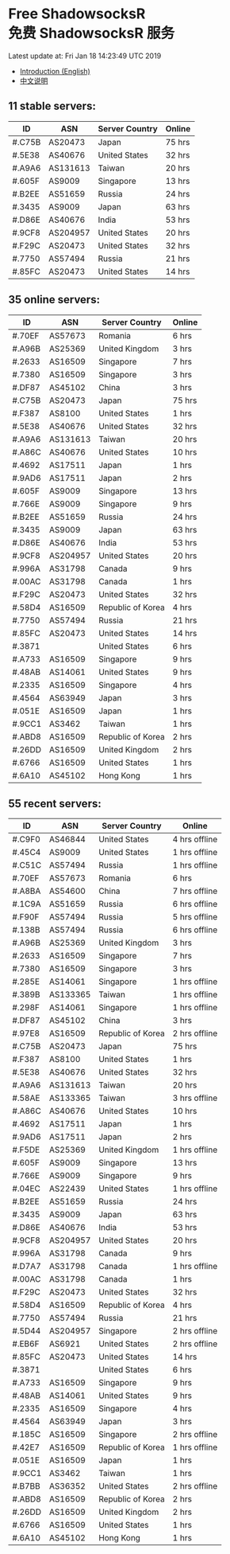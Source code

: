 # Free ShadowsocksR<br>免费 ShadowsocksR 服务

Latest update at: Fri Jan 18 14:23:49 UTC 2019

- [Introduction (English)](https://vision-network.readthedocs.io/en/latest/autossr/autossr.html)
- [中文说明](https://vision-network.readthedocs.io/zh_CN/latest/autossr/autossr.html)


## 11 stable servers:

| ID | ASN | Server Country | Online |
| ------ | ------ | ------ | ------ |
| #.C75B | AS20473 | Japan | 75 hrs |
| #.5E38 | AS40676 | United States | 32 hrs |
| #.A9A6 | AS131613 | Taiwan | 20 hrs |
| #.605F | AS9009 | Singapore | 13 hrs |
| #.B2EE | AS51659 | Russia | 24 hrs |
| #.3435 | AS9009 | Japan | 63 hrs |
| #.D86E | AS40676 | India | 53 hrs |
| #.9CF8 | AS204957 | United States | 20 hrs |
| #.F29C | AS20473 | United States | 32 hrs |
| #.7750 | AS57494 | Russia | 21 hrs |
| #.85FC | AS20473 | United States | 14 hrs |

## 35 online servers:

| ID | ASN | Server Country | Online |
| ------ | ------ | ------ | ------ |
| #.70EF | AS57673 | Romania | 6 hrs |
| #.A96B | AS25369 | United Kingdom | 3 hrs |
| #.2633 | AS16509 | Singapore | 7 hrs |
| #.7380 | AS16509 | Singapore | 3 hrs |
| #.DF87 | AS45102 | China | 3 hrs |
| #.C75B | AS20473 | Japan | 75 hrs |
| #.F387 | AS8100 | United States | 1 hrs |
| #.5E38 | AS40676 | United States | 32 hrs |
| #.A9A6 | AS131613 | Taiwan | 20 hrs |
| #.A86C | AS40676 | United States | 10 hrs |
| #.4692 | AS17511 | Japan | 1 hrs |
| #.9AD6 | AS17511 | Japan | 2 hrs |
| #.605F | AS9009 | Singapore | 13 hrs |
| #.766E | AS9009 | Singapore | 9 hrs |
| #.B2EE | AS51659 | Russia | 24 hrs |
| #.3435 | AS9009 | Japan | 63 hrs |
| #.D86E | AS40676 | India | 53 hrs |
| #.9CF8 | AS204957 | United States | 20 hrs |
| #.996A | AS31798 | Canada | 9 hrs |
| #.00AC | AS31798 | Canada | 1 hrs |
| #.F29C | AS20473 | United States | 32 hrs |
| #.58D4 | AS16509 | Republic of Korea | 4 hrs |
| #.7750 | AS57494 | Russia | 21 hrs |
| #.85FC | AS20473 | United States | 14 hrs |
| #.3871 |  | United States | 6 hrs |
| #.A733 | AS16509 | Singapore | 9 hrs |
| #.48AB | AS14061 | United States | 9 hrs |
| #.2335 | AS16509 | Singapore | 4 hrs |
| #.4564 | AS63949 | Japan | 3 hrs |
| #.051E | AS16509 | Japan | 1 hrs |
| #.9CC1 | AS3462 | Taiwan | 1 hrs |
| #.ABD8 | AS16509 | Republic of Korea | 2 hrs |
| #.26DD | AS16509 | United Kingdom | 2 hrs |
| #.6766 | AS16509 | United States | 1 hrs |
| #.6A10 | AS45102 | Hong Kong | 1 hrs |

## 55 recent servers:

| ID | ASN | Server Country | Online |
| ------ | ------ | ------ | ------ |
| #.C9F0 | AS46844 | United States | 4 hrs offline |
| #.45C4 | AS9009 | United States | 1 hrs offline |
| #.C51C | AS57494 | Russia | 1 hrs offline |
| #.70EF | AS57673 | Romania | 6 hrs |
| #.A8BA | AS54600 | China | 7 hrs offline |
| #.1C9A | AS51659 | Russia | 6 hrs offline |
| #.F90F | AS57494 | Russia | 5 hrs offline |
| #.138B | AS57494 | Russia | 6 hrs offline |
| #.A96B | AS25369 | United Kingdom | 3 hrs |
| #.2633 | AS16509 | Singapore | 7 hrs |
| #.7380 | AS16509 | Singapore | 3 hrs |
| #.285E | AS14061 | Singapore | 1 hrs offline |
| #.389B | AS133365 | Taiwan | 1 hrs offline |
| #.298F | AS14061 | Singapore | 1 hrs offline |
| #.DF87 | AS45102 | China | 3 hrs |
| #.97E8 | AS16509 | Republic of Korea | 2 hrs offline |
| #.C75B | AS20473 | Japan | 75 hrs |
| #.F387 | AS8100 | United States | 1 hrs |
| #.5E38 | AS40676 | United States | 32 hrs |
| #.A9A6 | AS131613 | Taiwan | 20 hrs |
| #.58AE | AS133365 | Taiwan | 3 hrs offline |
| #.A86C | AS40676 | United States | 10 hrs |
| #.4692 | AS17511 | Japan | 1 hrs |
| #.9AD6 | AS17511 | Japan | 2 hrs |
| #.F5DE | AS25369 | United Kingdom | 1 hrs offline |
| #.605F | AS9009 | Singapore | 13 hrs |
| #.766E | AS9009 | Singapore | 9 hrs |
| #.04EC | AS22439 | United States | 1 hrs offline |
| #.B2EE | AS51659 | Russia | 24 hrs |
| #.3435 | AS9009 | Japan | 63 hrs |
| #.D86E | AS40676 | India | 53 hrs |
| #.9CF8 | AS204957 | United States | 20 hrs |
| #.996A | AS31798 | Canada | 9 hrs |
| #.D7A7 | AS31798 | Canada | 1 hrs offline |
| #.00AC | AS31798 | Canada | 1 hrs |
| #.F29C | AS20473 | United States | 32 hrs |
| #.58D4 | AS16509 | Republic of Korea | 4 hrs |
| #.7750 | AS57494 | Russia | 21 hrs |
| #.5D44 | AS204957 | Singapore | 2 hrs offline |
| #.EB6F | AS6921 | United States | 2 hrs offline |
| #.85FC | AS20473 | United States | 14 hrs |
| #.3871 |  | United States | 6 hrs |
| #.A733 | AS16509 | Singapore | 9 hrs |
| #.48AB | AS14061 | United States | 9 hrs |
| #.2335 | AS16509 | Singapore | 4 hrs |
| #.4564 | AS63949 | Japan | 3 hrs |
| #.185C | AS16509 | Singapore | 2 hrs offline |
| #.42E7 | AS16509 | Republic of Korea | 1 hrs offline |
| #.051E | AS16509 | Japan | 1 hrs |
| #.9CC1 | AS3462 | Taiwan | 1 hrs |
| #.B7BB | AS36352 | United States | 2 hrs offline |
| #.ABD8 | AS16509 | Republic of Korea | 2 hrs |
| #.26DD | AS16509 | United Kingdom | 2 hrs |
| #.6766 | AS16509 | United States | 1 hrs |
| #.6A10 | AS45102 | Hong Kong | 1 hrs |


